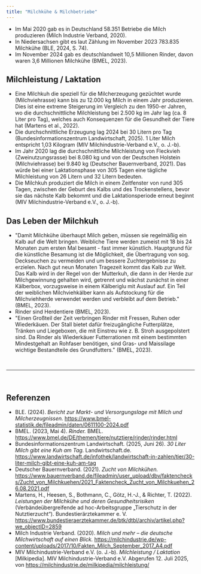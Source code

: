```yaml
---
title: "Milchkühe & Milchbetriebe"
---
```



- Im Mai 2020 gab es in Deutschland 58.351 Betriebe die Milch produzieren (Milch Industrie Verband, 2020).
- In Niedersachsen gibt es laut Zählung im November 2023 783.835 Milchkühe (BLE, 2024, S. 74).
- Im November 2024 gab es deutschlandweit 10,5 Millionen Rinder, davon waren 3,6 Millionen Milchkühe (BMEL, 2023).


## Milchleistung / Laktation
- Eine Milchkuh die speziell für die Milcherzeugung gezüchtet wurde (Milchviehrasse) kann bis zu 12.000 kg Milch in einem Jahr produzieren. Dies ist eine extreme Steigerung im Vergleich zu den 1950-er Jahren, wo die durchschnittliche Milchleistung bei 2.500 kg im Jahr lag (ca. 8 Liter pro Tag), welches auch Konsequenzen für die Gesundheit der Tiere hat (Martens et al., 2022).
- Die durchschnittliche Erzeugung lag 2024 bei 30 Litern pro Tag (Bundesinformationszentrum Landwirtschaft, 2025). 1 Liter Milch entspricht 1,03 Kilogram (MIV Milchindustrie-Verband e.V., o. J.-b).
- Im Jahr 2020 lag die durchschnittliche Milchleistung von Fleckvieh (Zweinutzungsrasse) bei 8.080 kg und von der Deutschen Holstein (Milchviehrasse) bei 9.840 kg (Deutscher Bauernverband, 2021). Das würde bei einer Laktationsphase von 305 Tagen eine tägliche Milchleistung von 26 Litern und 32 Litern bedeuten.
- Die Milchkuh produziert die Milch in einem Zeitfenster von rund 305 Tagen, zwischen der Geburt des Kalbs und des Trockenstellens, bevor sie das nächste Kalb bekommt und die Laktationsperiode erneut beginnt (MIV Milchindustrie-Verband e.V., o. J.-b).


## Das Leben der Milchkuh

- "Damit Milchkühe überhaupt Milch geben, müssen sie regelmäßig ein Kalb auf die Welt bringen. Weibliche Tiere werden zumeist mit 18 bis 24 Monaten zum ersten Mal besamt - fast immer künstlich. Hauptgrund für die künstliche Besamung ist die Möglichkeit, die Übertragung von sog. Deckseuchen zu vermeiden und um bessere Zuchtergebnisse zu erzielen. Nach gut neun Monaten Tragezeit kommt das Kalb zur Welt. Das Kalb wird in der Regel von der Mutterkuh, die dann in der Herde zur Milchgewinnung gehalten wird, getrennt und wächst zunächst in einer Kälberbox, vorzugsweise in einem Kälberiglu mit Auslauf auf. Ein Teil der weiblichen Milchviehkälber kann als Aufstockung für die Milchviehherde verwendet werden und verbleibt auf dem Betrieb." (BMEL, 2023).
- Rinder sind Herdentiere (BMEL, 2023).
- "Einen Großteil der Zeit verbringen Rinder mit Fressen, Ruhen oder Wiederkäuen. Der Stall bietet dafür freizugängliche Futterplätze, Tränken und Liegeboxen, die mit Einstreu wie z. B. Stroh ausgepolstert sind. Da Rinder als Wiederkäuer Futterrationen mit einem bestimmten Mindestgehalt an Rohfaser benötigen, sind Gras- und Maissilage wichtige Bestandteile des Grundfutters." (BMEL, 2023).


<br>

---

<br>


## Referenzen
- BLE. (2024). *Bericht zur Markt- und Versorgungslage mit Milch und Milcherzeugnissen.* <https://www.bmel-statistik.de/fileadmin/daten/0611100-2024.pdf>
- BMEL. (2023, Mai 4). *Rinder.* BMEL. <https://www.bmel.de/DE/themen/tiere/nutztiere/rinder/rinder.html>
- Bundesinformationszentrum Landwirtschaft. (2025, Juni 26). *30 Liter Milch gibt eine Kuh am Tag.* Landwirtschaft.de. <https://www.landwirtschaft.de/infothek/landwirtschaft-in-zahlen/tier/30-liter-milch-gibt-eine-kuh-am-tag>
- Deutscher Bauernverband. (2021). *Zucht von Milchkühen.* <https://www.bauernverband.de/fileadmin/user_upload/dbv/faktenchecks/Zucht_von_Milchkuehen/2021_Faktencheck_Zucht_von_Milchkuehen_26.08.2021.pdf>
- Martens, H., Heesen, S., Bothmann, C., Götz, H.-J., & Richter, T. (2022). *Leistungen der Milchkühe und deren Gesundheitsrisiken* (Verbändeübergreifende ad hoc-Arbeitsgruppe „Tierschutz in der Nutztierzucht“). Bundestierärztekammer e. V. <https://www.bundestieraerztekammer.de/btk/dtbl/archiv/artikel.php?we_objectID=2859>
- Milch Industrie Verband. (2020). *Milch und mehr – die deutsche Milchwirtschaft auf einen Blick.* <https://milchindustrie.de/wp-content/uploads/2017/10/Fakten_Milch_September_2017_A4.pdf>
- MIV Milchindustrie-Verband e.V. (o. J.-b). *Milchleistung / Laktation* [Milkipedia]. MIV Milchindustrie-Verband e.V. Abgerufen 12. Juli 2025, von <https://milchindustrie.de/milkipedia/milchleistung/>
